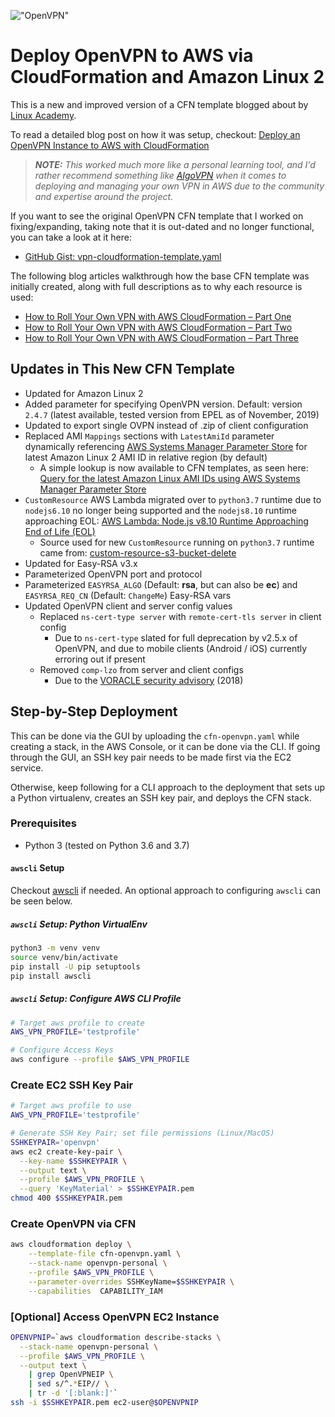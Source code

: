 !["OpenVPN"](https://openvpn.net/wp-content/uploads/2018/06/about_text_logo.png "OpenVPN")

# Deploy OpenVPN to AWS via CloudFormation and Amazon Linux 2

This is a new and improved version of a CFN template blogged about by [Linux Academy](https://linuxacademy.com/).

To read a detailed blog post on how it was setup, checkout: [Deploy an OpenVPN Instance to AWS with CloudFormation](https://dev.to/scriptautomate/deploy-an-openvpn-instance-to-aws-with-cloudformation-44fg)

> ***NOTE:*** _This worked much more like a personal learning tool, and I'd rather recommend something like [AlgoVPN](https://github.com/trailofbits/algo) when it comes to deploying and managing your own VPN in AWS due to the community and expertise around the project._

If you want to see the original OpenVPN CFN template that I worked on fixing/expanding, taking note that it is out-dated and no longer functional, you can take a look at it here:

- [GitHub Gist: vpn-cloudformation-template.yaml](https://gist.github.com/pbzona/13fd0d9d12a7cc7492007ed370b677a0)

The following blog articles walkthrough how the base CFN template was initially created, along with full descriptions as to why each resource is used:

- [How to Roll Your Own VPN with AWS CloudFormation – Part One](https://linuxacademy.com/blog/tutorials/roll-vpn-aws-cloudformation-part-one/)
- [How to Roll Your Own VPN with AWS CloudFormation – Part Two](https://linuxacademy.com/blog/tutorials/roll-vpn-aws-cloudformation-part-two/)
- [How to Roll Your Own VPN with AWS CloudFormation – Part Three](https://linuxacademy.com/blog/tutorials/how-to-roll-your-own-vpn-with-aws-cloudformation-part-three/)

## Updates in This New CFN Template

- Updated for Amazon Linux 2
- Added parameter for specifying OpenVPN version. Default: version `2.4.7` (latest available, tested version from EPEL as of November, 2019)
- Updated to export single OVPN instead of .zip of client configuration
- Replaced AMI `Mappings` sections with `LatestAmiId` parameter dynamically referencing [AWS Systems Manager Parameter Store](https://docs.aws.amazon.com/systems-manager/latest/userguide/systems-manager-parameter-store.html) for latest Amazon Linux 2 AMI ID in relative region (by default)
  - A simple lookup is now available to CFN templates, as seen here: [Query for the latest Amazon Linux AMI IDs using AWS Systems Manager Parameter Store](https://aws.amazon.com/blogs/compute/query-for-the-latest-amazon-linux-ami-ids-using-aws-systems-manager-parameter-store/)
- `CustomResource` AWS Lambda migrated over to `python3.7` runtime due to `nodejs6.10` no longer being supported and the `nodejs8.10` runtime approaching EOL: [AWS Lambda: Node.js v8.10 Runtime Approaching End of Life (EOL)](https://dev.to/scriptautomate/aws-lambda-node-js-v8-10-runtime-approaching-eol-end-of-life-gll)
  - Source used for new `CustomResource` running on `python3.7` runtime came from: [custom-resource-s3-bucket-delete](https://github.com/mike-mosher/custom-resource-s3-bucket-delete)
- Updated for Easy-RSA v3.x
- Parameterized OpenVPN port and protocol
- Parameterized `EASYRSA_ALGO` (Default: **rsa**, but can also be **ec**) and `EASYRSA_REQ_CN` (Default: `ChangeMe`) Easy-RSA vars
- Updated OpenVPN client and server config values
  - Replaced `ns-cert-type server` with `remote-cert-tls server` in client config
    - Due to `ns-cert-type` slated for full deprecation by v2.5.x of OpenVPN, and due to mobile clients (Android / iOS) currently erroring out if present
  - Removed `comp-lzo` from server and client configs
    - Due to the [VORACLE security advisory](https://community.openvpn.net/openvpn/wiki/VORACLE) (2018)

## Step-by-Step Deployment

This can be done via the GUI by uploading the `cfn-openvpn.yaml` while creating a stack, in the AWS Console, or it can be done via the CLI. If going through the GUI, an SSH key pair needs to be made first via the EC2 service.

Otherwise, keep following for a CLI approach to the deployment that sets up a Python virtualenv, creates an SSH key pair, and deploys the CFN stack.

### Prerequisites

- Python 3 (tested on Python 3.6 and 3.7)

#### `awscli` Setup

Checkout [awscli](https://aws.amazon.com/cli/) if needed. An optional approach to configuring `awscli` can be seen below.

##### `awscli` Setup: Python VirtualEnv

```bash
python3 -m venv venv
source venv/bin/activate
pip install -U pip setuptools
pip install awscli
```

##### `awscli` Setup: Configure AWS CLI Profile

```bash
# Target aws profile to create
AWS_VPN_PROFILE='testprofile'

# Configure Access Keys
aws configure --profile $AWS_VPN_PROFILE
```

### Create EC2 SSH Key Pair

```bash
# Target aws profile to use
AWS_VPN_PROFILE='testprofile'

# Generate SSH Key Pair; set file permissions (Linux/MacOS)
SSHKEYPAIR='openvpn'
aws ec2 create-key-pair \
  --key-name $SSHKEYPAIR \
  --output text \
  --profile $AWS_VPN_PROFILE \
  --query 'KeyMaterial' > $SSHKEYPAIR.pem
chmod 400 $SSHKEYPAIR.pem
```

### Create OpenVPN via CFN

```bash
aws cloudformation deploy \
    --template-file cfn-openvpn.yaml \
    --stack-name openvpn-personal \
    --profile $AWS_VPN_PROFILE \
    --parameter-overrides SSHKeyName=$SSHKEYPAIR \
    --capabilities  CAPABILITY_IAM
```

### [Optional] Access OpenVPN EC2 Instance

```bash
OPENVPNIP=`aws cloudformation describe-stacks \
  --stack-name openvpn-personal \
  --profile $AWS_VPN_PROFILE \
  --output text \
    | grep OpenVPNEIP \
    | sed s/^.*EIP// \
    | tr -d '[:blank:]'`
ssh -i $SSHKEYPAIR.pem ec2-user@$OPENVPNIP
```
